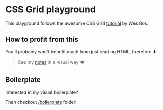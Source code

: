 # CSS Grid playground 

This playground follows the awesome CSS Grid [tutorial](https://cssgrid.io/) by Wes Bos. 

## How to profit from this

You'll probably won't benefit much from just reading HTML, therefore ⬇:

> See my [notes](https://coggle.it/diagram/XihIUpbiFQTy7Etd/t/-) in a visual way 👁


## Boilerplate 

Interested in my visual boilerplate?

Then checkout [/boilerplate](./boilerplate) folder!